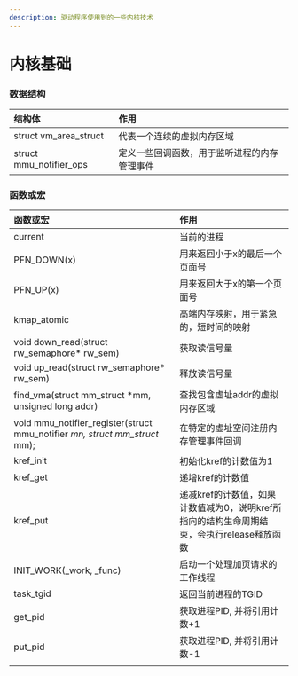 ```yaml
---
description: 驱动程序使用到的一些内核技术
---
```


# 内核基础

### 数据结构

| 结构体 | 作用 |
| :--- | :--- |
| struct vm\_area\_struct | 代表一个连续的虚拟内存区域 |
| struct mmu\_notifier\_ops | 定义一些回调函数，用于监听进程的内存管理事件 |

### 函数或宏

| 函数或宏 | 作用 |
| :--- | :--- |
| current | 当前的进程 |
| PFN\_DOWN\(x\) | 用来返回小于x的最后一个页面号 |
| PFN\_UP\(x\) | 用来返回大于x的第一个页面号 |
| kmap\_atomic | 高端内存映射，用于紧急的，短时间的映射 |
| void down\_read\(struct rw\_semaphore\* rw\_sem\) | 获取读信号量 |
| void up\_read\(struct rw\_semaphore\* rw\_sem\) | 释放读信号量 |
| find\_vma\(struct mm\_struct \*mm, unsigned long addr\) | 查找包含虚址addr的虚拟内存区域 |
| void mmu\_notifier\_register\(struct mmu\_notifier _mn, struct mm\_struct_ mm\); | 在特定的虚址空间注册内存管理事件回调 |
| kref\_init | 初始化kref的计数值为1 |
| kref\_get | 递增kref的计数值 |
| kref\_put | 递减kref的计数值，如果计数值减为0，说明kref所指向的结构生命周期结束，会执行release释放函数 |
| INIT\_WORK\(\_work, \_func\) | 启动一个处理加页请求的工作线程 |
| task\_tgid | 返回当前进程的TGID |
| get\_pid | 获取进程PID, 并将引用计数+1 |
| put\_pid | 获取进程PID, 并将引用计数-1 |
|  |  |

